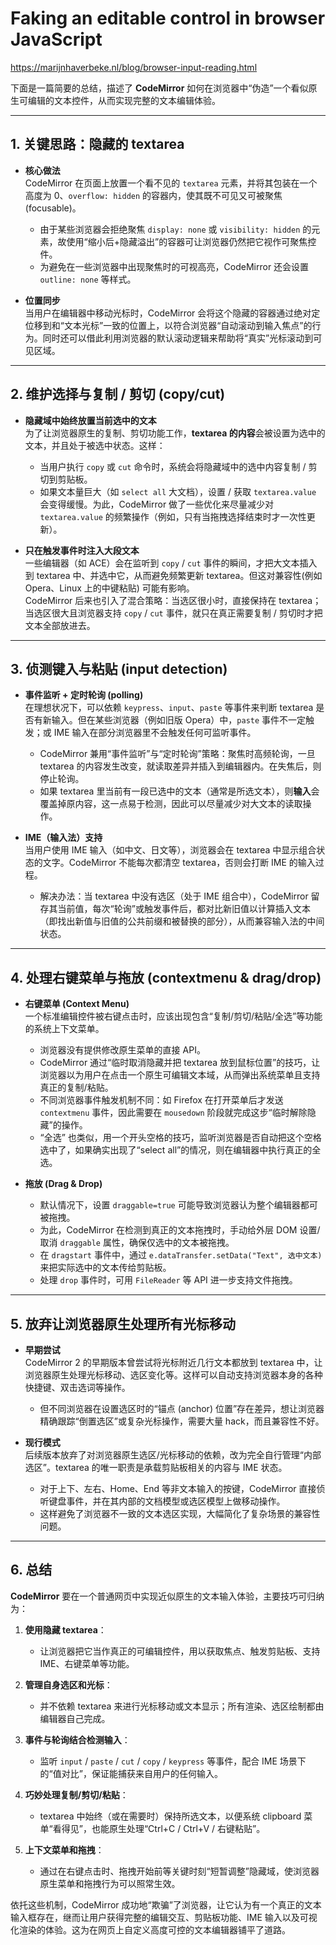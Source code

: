 # Faking an editable control in browser JavaScript

https://marijnhaverbeke.nl/blog/browser-input-reading.html

下面是一篇简要的总结，描述了 **CodeMirror** 如何在浏览器中“伪造”一个看似原生可编辑的文本控件，从而实现完整的文本编辑体验。

---

## 1. 关键思路：隐藏的 textarea

- **核心做法**  
  CodeMirror 在页面上放置一个看不见的 `textarea` 元素，并将其包装在一个高度为 0、`overflow: hidden` 的容器内，使其既不可见又可被聚焦 (focusable)。

  - 由于某些浏览器会拒绝聚焦 `display: none` 或 `visibility: hidden` 的元素，故使用“缩小后+隐藏溢出”的容器可让浏览器仍然把它视作可聚焦控件。
  - 为避免在一些浏览器中出现聚焦时的可视高亮，CodeMirror 还会设置 `outline: none` 等样式。

- **位置同步**  
  当用户在编辑器中移动光标时，CodeMirror 会将这个隐藏的容器通过绝对定位移到和“文本光标”一致的位置上，以符合浏览器“自动滚动到输入焦点”的行为。同时还可以借此利用浏览器的默认滚动逻辑来帮助将“真实”光标滚动到可见区域。

---

## 2. 维护选择与复制 / 剪切 (copy/cut)

- **隐藏域中始终放置当前选中的文本**  
  为了让浏览器原生的复制、剪切功能工作，**textarea 的内容**会被设置为选中的文本，并且处于被选中状态。这样：

  - 当用户执行 `copy` 或 `cut` 命令时，系统会将隐藏域中的选中内容复制 / 剪切到剪贴板。
  - 如果文本量巨大（如 `select all` 大文档），设置 / 获取 `textarea.value` 会变得缓慢。为此，CodeMirror 做了一些优化来尽量减少对 `textarea.value` 的频繁操作（例如，只有当拖拽选择结束时才一次性更新）。

- **只在触发事件时注入大段文本**  
  一些编辑器（如 ACE）会在监听到 `copy` / `cut` 事件的瞬间，才把大文本插入到 textarea 中、并选中它，从而避免频繁更新 textarea。但这对兼容性(例如 Opera、Linux 上的中键粘贴) 可能有影响。  
  CodeMirror 后来也引入了混合策略：当选区很小时，直接保持在 textarea；当选区很大且浏览器支持 `copy` / `cut` 事件，就只在真正需要复制 / 剪切时才把文本全部放进去。

---

## 3. 侦测键入与粘贴 (input detection)

- **事件监听 + 定时轮询 (polling)**  
  在理想状况下，可以依赖 `keypress`、`input`、`paste` 等事件来判断 textarea 是否有新输入。但在某些浏览器（例如旧版 Opera）中，`paste` 事件不一定触发；或 IME 输入在部分浏览器里不会触发任何可监听事件。

  - CodeMirror 兼用“事件监听”与“定时轮询”策略：聚焦时高频轮询，一旦 textarea 的内容发生改变，就读取差异并插入到编辑器内。在失焦后，则停止轮询。
  - 如果 textarea 里当前有一段已选中的文本（通常是所选文本），则**输入**会覆盖掉原内容，这一点易于检测，因此可以尽量减少对大文本的读取操作。

- **IME（输入法）支持**  
  当用户使用 IME 输入（如中文、日文等），浏览器会在 textarea 中显示组合状态的文字。CodeMirror 不能每次都清空 textarea，否则会打断 IME 的输入过程。
  - 解决办法：当 textarea 中没有选区（处于 IME 组合中），CodeMirror 留存其当前值，每次“轮询”或触发事件后，都对比新旧值以计算插入文本（即找出新值与旧值的公共前缀和被替换的部分），从而兼容输入法的中间状态。

---

## 4. 处理右键菜单与拖放 (contextmenu & drag/drop)

- **右键菜单 (Context Menu)**  
  一个标准编辑控件被右键点击时，应该出现包含“复制/剪切/粘贴/全选”等功能的系统上下文菜单。

  - 浏览器没有提供修改原生菜单的直接 API。
  - CodeMirror 通过“临时取消隐藏并把 textarea 放到鼠标位置”的技巧，让浏览器以为用户在点击一个原生可编辑文本域，从而弹出系统菜单且支持真正的复制/粘贴。
  - 不同浏览器事件触发机制不同：如 Firefox 在打开菜单后才发送 `contextmenu` 事件，因此需要在 `mousedown` 阶段就完成这步“临时解除隐藏”的操作。
  - “全选” 也类似，用一个开头空格的技巧，监听浏览器是否自动把这个空格选中了，如果确实出现了“select all”的情况，则在编辑器中执行真正的全选。

- **拖放 (Drag & Drop)**
  - 默认情况下，设置 `draggable=true` 可能导致浏览器认为整个编辑器都可被拖拽。
  - 为此，CodeMirror 在检测到真正的文本拖拽时，手动给外层 DOM 设置/取消 `draggable` 属性，确保仅选中的文本被拖拽。
  - 在 `dragstart` 事件中，通过 `e.dataTransfer.setData("Text", 选中文本)` 来把实际选中的文本传给剪贴板。
  - 处理 `drop` 事件时，可用 `FileReader` 等 API 进一步支持文件拖拽。

---

## 5. 放弃让浏览器原生处理所有光标移动

- **早期尝试**  
  CodeMirror 2 的早期版本曾尝试将光标附近几行文本都放到 textarea 中，让浏览器原生处理光标移动、选区变化等。这样可以自动支持浏览器本身的各种快捷键、双击选词等操作。

  - 但不同浏览器在设置选区时的“锚点 (anchor) 位置”存在差异，想让浏览器精确跟踪“倒置选区”或复杂光标操作，需要大量 hack，而且兼容性不好。

- **现行模式**  
  后续版本放弃了对浏览器原生选区/光标移动的依赖，改为完全自行管理“内部选区”。textarea 的唯一职责是承载剪贴板相关的内容与 IME 状态。
  - 对于上下、左右、Home、End 等非文本输入的按键，CodeMirror 直接侦听键盘事件，并在其内部的文档模型或选区模型上做移动操作。
  - 这样避免了浏览器不一致的文本选区实现，大幅简化了复杂场景的兼容性问题。

---

## 6. 总结

**CodeMirror** 要在一个普通网页中实现近似原生的文本输入体验，主要技巧可归纳为：

1. **使用隐藏 textarea**：

   - 让浏览器把它当作真正的可编辑控件，用以获取焦点、触发剪贴板、支持 IME、右键菜单等功能。

2. **管理自身选区和光标**：

   - 并不依赖 textarea 来进行光标移动或文本显示；所有渲染、选区绘制都由编辑器自己完成。

3. **事件与轮询结合检测输入**：

   - 监听 `input` / `paste` / `cut` / `copy` / `keypress` 等事件，配合 IME 场景下的“值对比”，保证能捕获来自用户的任何输入。

4. **巧妙处理复制/剪切/粘贴**：

   - textarea 中始终（或在需要时）保持所选文本，以便系统 clipboard 菜单“看得见”，也能原生处理“Ctrl+C / Ctrl+V / 右键粘贴”。

5. **上下文菜单和拖拽**：
   - 通过在右键点击时、拖拽开始前等关键时刻“短暂调整”隐藏域，使浏览器原生菜单和拖拽行为可以照常生效。

依托这些机制，CodeMirror 成功地“欺骗”了浏览器，让它认为有一个真正的文本输入框存在，继而让用户获得完整的编辑交互、剪贴板功能、IME 输入以及可视化渲染的体验。这为在网页上自定义高度可控的文本编辑器铺平了道路。
